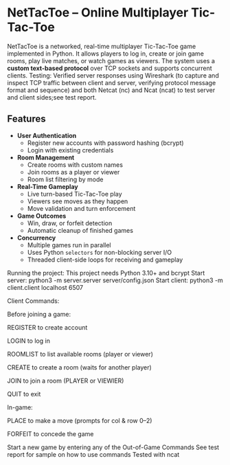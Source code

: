 # NetTacToe – Online Multiplayer Tic-Tac-Toe

NetTacToe is a networked, real-time multiplayer Tic-Tac-Toe game implemented in Python.
It allows players to log in, create or join game rooms, play live matches, or watch games as viewers.
The system uses a **custom text-based protocol** over TCP sockets and supports concurrent clients.
Testing: Verified server responses using Wireshark (to capture and inspect TCP traffic between client and server, verifying protocol message format and sequence) and both Netcat (nc) and Ncat (ncat) to test server and client sides;see test report.

## Features
- **User Authentication**
  - Register new accounts with password hashing (bcrypt)
  - Login with existing credentials
- **Room Management**
  - Create rooms with custom names
  - Join rooms as a player or viewer
  - Room list filtering by mode
- **Real-Time Gameplay**
  - Live turn-based Tic-Tac-Toe play
  - Viewers see moves as they happen
  - Move validation and turn enforcement
- **Game Outcomes**
  - Win, draw, or forfeit detection
  - Automatic cleanup of finished games
- **Concurrency**
  - Multiple games run in parallel
  - Uses Python `selectors` for non-blocking server I/O
  - Threaded client-side loops for receiving and gameplay

Running the project:
This project needs Python 3.10+ and bcrypt
Start server: python3 -m server.server server/config.json
Start client: python3 -m client.client localhost 6507

Client Commands:

Before joining a game:

REGISTER to create account

LOGIN to log in

ROOMLIST to list available rooms (player or viewer)

CREATE to create a room (waits for another player)

JOIN to join a room (PLAYER or VIEWIER)

QUIT to exit

In-game:

PLACE to make a move (prompts for col & row 0–2)

FORFEIT to concede the game

Start a new game by entering any of the Out-of-Game Commands
See test report for sample on how to use commands
Tested with ncat